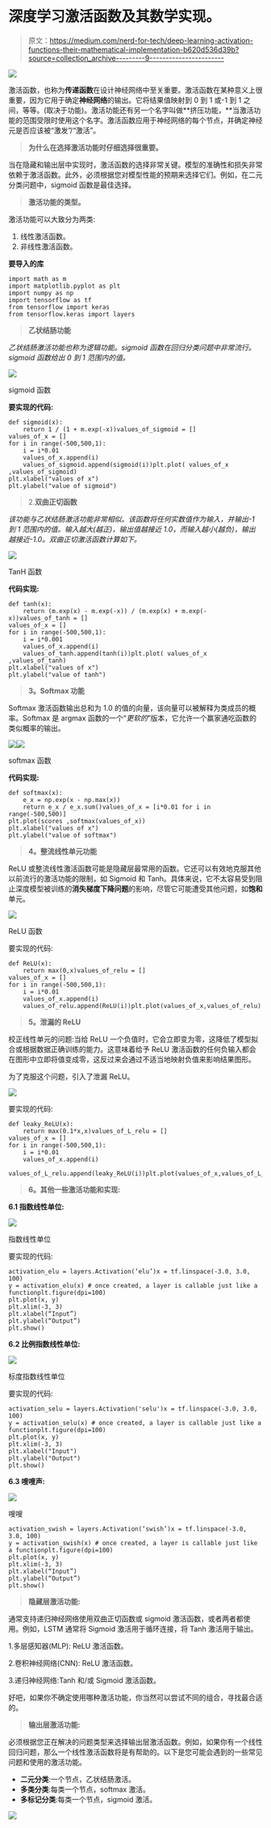 # 深度学习激活函数及其数学实现。

> 原文：<https://medium.com/nerd-for-tech/deep-learning-activation-functions-their-mathematical-implementation-b620d536d39b?source=collection_archive---------9----------------------->

![](img/1729984a16ec9ca6936cd807af6e9e6f.png)

激活函数，也称为**传递函数**在设计神经网络中至关重要。激活函数在某种意义上很重要，因为它用于确定**神经网络**的输出。它将结果值映射到 0 到 1 或-1 到 1 之间，等等。(取决于功能)。激活功能还有另一个名字叫做**挤压功能，**当激活功能的范围受限时使用这个名字。激活函数应用于神经网络的每个节点，并确定神经元是否应该被“激发”/“激活”。

> **为什么在选择激活功能时仔细选择很重要。**

当在隐藏和输出层中实现时，激活函数的选择非常关键。模型的准确性和损失非常依赖于激活函数。此外，必须根据您对模型性能的预期来选择它们。例如，在二元分类问题中，sigmoid 函数是最佳选择。

> **激活功能的类型。**

激活功能可以大致分为两类:

1.  线性激活函数。
2.  非线性激活函数。

**要导入的库**

```
import math as m
import matplotlib.pyplot as plt
import numpy as np
import tensorflow as tf
from tensorflow import keras
from tensorflow.keras import layers
```

> **乙状结肠功能**

*乙状结肠激活功能也称为逻辑功能。sigmoid 函数在回归分类问题中非常流行。sigmoid 函数给出 0 到 1 范围内的值。*

![](img/99f5ff938ef725579d4625fdf3a640a9.png)

sigmoid 函数

**要实现的代码:**

```
def sigmoid(x):
    return 1 / (1 + m.exp(-x))values_of_sigmoid = []
values_of_x = []
for i in range(-500,500,1):
    i = i*0.01
    values_of_x.append(i)
    values_of_sigmoid.append(sigmoid(i))plt.plot( values_of_x ,values_of_sigmoid)
plt.xlabel("values of x")
plt.ylabel("value of sigmoid")
```

> 2.**双曲正切函数**

*该功能与乙状结肠激活功能非常相似。该函数将任何实数值作为输入，并输出-1 到 1 范围内的值。输入越大(越正)，输出值越接近 1.0，而输入越小(越负)，输出越接近-1.0。双曲正切激活函数计算如下。*

![](img/c86d5a92904c678b928c7631a84d8686.png)

TanH 函数

**代码实现:**

```
def tanh(x):
    return (m.exp(x) - m.exp(-x)) / (m.exp(x) + m.exp(-x))values_of_tanh = []
values_of_x = []
for i in range(-500,500,1):
    i = i*0.001
    values_of_x.append(i)
    values_of_tanh.append(tanh(i))plt.plot( values_of_x ,values_of_tanh)
plt.xlabel("values of x")
plt.ylabel("value of tanh")
```

> **3。Softmax 功能**

Softmax 激活函数输出总和为 1.0 的值的向量，该向量可以被解释为类成员的概率。Softmax 是 argmax 函数的一个“*更软的*”版本，它允许一个赢家通吃函数的类似概率的输出。

![](img/170af83adde21ae47782f673cb8309e3.png)![](img/a564e077ef317064780f1f7f7792ac60.png)

softmax 函数

**代码实现:**

```
def softmax(x):
    e_x = np.exp(x - np.max(x))
    return e_x / e_x.sum()values_of_x = [i*0.01 for i in range(-500,500)]
plt.plot(scores ,softmax(values_of_x))
plt.xlabel("values of x")
plt.ylabel("value of softmax")
```

> **4。整流线性单元功能**

ReLU 或整流线性激活函数可能是隐藏层最常用的函数。它还可以有效地克服其他以前流行的激活功能的限制，如 Sigmoid 和 Tanh。具体来说，它不太容易受到阻止深度模型被训练的**消失梯度下降问题**的影响，尽管它可能遭受其他问题，如**饱和**单元。

![](img/61feb87faaae38518f47d08b8658e26c.png)

ReLU 函数

要实现的代码:

```
def ReLU(x):
    return max(0,x)values_of_relu = []
values_of_x = []
for i in range(-500,500,1):
    i = i*0.01
    values_of_x.append(i)
    values_of_relu.append(ReLU(i))plt.plot(values_of_x,values_of_relu)
```

> **5。泄漏的 ReLU**

校正线性单元的问题:当给 ReLU 一个负值时，它会立即变为零，这降低了模型拟合或根据数据正确训练的能力。这意味着给予 ReLU 激活函数的任何负输入都会在图形中立即将值变成零，这反过来会通过不适当地映射负值来影响结果图形。

为了克服这个问题，引入了泄漏 ReLU。

![](img/784e1555e49bebf5bd273f92451ee76b.png)

要实现的代码:

```
def leaky_ReLU(x):
    return max(0.1*x,x)values_of_L_relu = []
values_of_x = []
for i in range(-500,500,1):
    i = i*0.01
    values_of_x.append(i)
    values_of_L_relu.append(leaky_ReLU(i))plt.plot(values_of_x,values_of_L_relu)
```

> **6。其他一些激活功能和实现:**

**6.1 指数线性单位:**

![](img/5a860c4a3b7e075f856215d26ee853ad.png)

指数线性单位

要实现的代码:

```
activation_elu = layers.Activation(‘elu’)x = tf.linspace(-3.0, 3.0, 100)
y = activation_elu(x) # once created, a layer is callable just like a functionplt.figure(dpi=100)
plt.plot(x, y)
plt.xlim(-3, 3)
plt.xlabel(“Input”)
plt.ylabel(“Output”)
plt.show()
```

**6.2 比例指数线性单位:**

![](img/93bd520ce05d2936d64b2a96ab3ff09e.png)

标度指数线性单位

要实现的代码:

```
activation_selu = layers.Activation('selu')x = tf.linspace(-3.0, 3.0, 100)
y = activation_selu(x) # once created, a layer is callable just like a functionplt.figure(dpi=100)
plt.plot(x, y)
plt.xlim(-3, 3)
plt.xlabel("Input")
plt.ylabel("Output")
plt.show()
```

**6.3 嗖嗖声:**

![](img/0a308e1c3e084c33e96408c787774982.png)

嗖嗖

```
activation_swish = layers.Activation(‘swish’)x = tf.linspace(-3.0, 3.0, 100)
y = activation_swish(x) # once created, a layer is callable just like a functionplt.figure(dpi=100)
plt.plot(x, y)
plt.xlim(-3, 3)
plt.xlabel(“Input”)
plt.ylabel(“Output”)
plt.show()
```

> **隐藏层激活功能:**

通常支持递归神经网络使用双曲正切函数或 sigmoid 激活函数，或者两者都使用。例如，LSTM 通常将 Sigmoid 激活用于循环连接，将 Tanh 激活用于输出。

1.多层感知器(MLP): ReLU 激活函数。

2.卷积神经网络(CNN): ReLU 激活函数。

3.递归神经网络:Tanh 和/或 Sigmoid 激活函数。

好吧，如果你不确定使用哪种激活功能，你当然可以尝试不同的组合，寻找最合适的。

> **输出层激活功能:**

必须根据您正在解决的问题类型来选择输出层激活函数。例如，如果你有一个线性回归问题，那么一个线性激活函数将是有帮助的。以下是您可能会遇到的一些常见问题和使用的激活功能。

*   **二元分类**:一个节点，乙状结肠激活。
*   **多类分类**:每类一个节点，softmax 激活。
*   **多标记分类**:每类一个节点，sigmoid 激活。

![](img/2b59b24c536bb5761bab4f3d0b5a50bb.png)